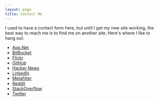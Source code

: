 ```yaml
---
layout: page
title: Contact Me
---
```


I used to have a contact form here, but until I get my new site working, the best
way to reach me is to find me on another site. Here's where I like to hang out:

   * [App.Net](https://alpha.app.net/vandahm)
   * [BitBucket](http://bitbucket.org/vandahm/)
   * [Flickr](http://flickr.com/photos/vandahm/)
   * [GitHub](http://github.com/vandahm)
   * [Hacker News](https://news.ycombinator.com/user?id=vandahm)
   * [LinkedIn](http://www.linkedin.com/in/vandahm)
   * [Metafilter](http://www.metafilter.com/user/200832)
   * [Reddit](http://www.reddit.com/user/vandahm/)
   * [StackOverflow](http://stackoverflow.com/users/72067/)
   * [Twitter](http://twitter.com/vandahm/)
